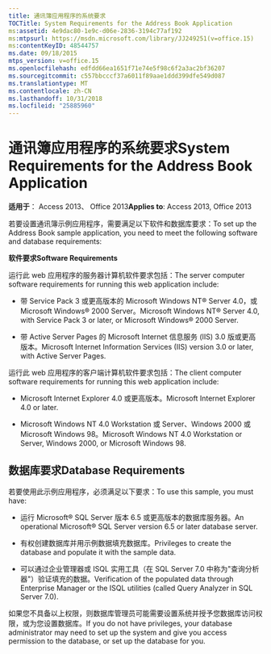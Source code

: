 ```yaml
---
title: 通讯簿应用程序的系统要求
TOCTitle: System Requirements for the Address Book Application
ms:assetid: 4e9dac80-1e9c-d06e-2836-3194c77af192
ms:mtpsurl: https://msdn.microsoft.com/library/JJ249251(v=office.15)
ms:contentKeyID: 48544757
ms.date: 09/18/2015
mtps_version: v=office.15
ms.openlocfilehash: edfdd66ea1651f71e74e5f98c6f2a3ac2bf36207
ms.sourcegitcommit: c557bbcccf37a6011f89aae1ddd399dfe549d087
ms.translationtype: MT
ms.contentlocale: zh-CN
ms.lasthandoff: 10/31/2018
ms.locfileid: "25885960"
---
```

# <a name="system-requirements-for-the-address-book-application"></a><span data-ttu-id="2a56c-102">通讯簿应用程序的系统要求</span><span class="sxs-lookup"><span data-stu-id="2a56c-102">System Requirements for the Address Book Application</span></span>


<span data-ttu-id="2a56c-103">**适用于**： Access 2013、 Office 2013</span><span class="sxs-lookup"><span data-stu-id="2a56c-103">**Applies to**: Access 2013, Office 2013</span></span>

<span data-ttu-id="2a56c-104">若要设置通讯簿示例应用程序，需要满足以下软件和数据库要求：</span><span class="sxs-lookup"><span data-stu-id="2a56c-104">To set up the Address Book sample application, you need to meet the following software and database requirements:</span></span>

<span data-ttu-id="2a56c-105">**软件要求**</span><span class="sxs-lookup"><span data-stu-id="2a56c-105">**Software Requirements**</span></span>

<span data-ttu-id="2a56c-106">运行此 web 应用程序的服务器计算机软件要求包括：</span><span class="sxs-lookup"><span data-stu-id="2a56c-106">The server computer software requirements for running this web application include:</span></span>

  - <span data-ttu-id="2a56c-107">带 Service Pack 3 或更高版本的 Microsoft Windows NT® Server 4.0，或 Microsoft Windows® 2000 Server。</span><span class="sxs-lookup"><span data-stu-id="2a56c-107">Microsoft Windows NT® Server 4.0, with Service Pack 3 or later, or Microsoft Windows® 2000 Server.</span></span>

  - <span data-ttu-id="2a56c-108">带 Active Server Pages 的 Microsoft Internet 信息服务 (IIS) 3.0 版或更高版本。</span><span class="sxs-lookup"><span data-stu-id="2a56c-108">Microsoft Internet Information Services (IIS) version 3.0 or later, with Active Server Pages.</span></span>

<span data-ttu-id="2a56c-109">运行此 web 应用程序的客户端计算机软件要求包括：</span><span class="sxs-lookup"><span data-stu-id="2a56c-109">The client computer software requirements for running this web application include:</span></span>

  - <span data-ttu-id="2a56c-110">Microsoft Internet Explorer 4.0 或更高版本。</span><span class="sxs-lookup"><span data-stu-id="2a56c-110">Microsoft Internet Explorer 4.0 or later.</span></span>

  - <span data-ttu-id="2a56c-111">Microsoft Windows NT 4.0 Workstation 或 Server、Windows 2000 或 Microsoft Windows 98。</span><span class="sxs-lookup"><span data-stu-id="2a56c-111">Microsoft Windows NT 4.0 Workstation or Server, Windows 2000, or Microsoft Windows 98.</span></span>

## <a name="database-requirements"></a><span data-ttu-id="2a56c-112">数据库要求</span><span class="sxs-lookup"><span data-stu-id="2a56c-112">Database Requirements</span></span>

<span data-ttu-id="2a56c-113">若要使用此示例应用程序，必须满足以下要求：</span><span class="sxs-lookup"><span data-stu-id="2a56c-113">To use this sample, you must have:</span></span>

  - <span data-ttu-id="2a56c-114">运行 Microsoft® SQL Server 版本 6.5 或更高版本的数据库服务器。</span><span class="sxs-lookup"><span data-stu-id="2a56c-114">An operational Microsoft® SQL Server version 6.5 or later database server.</span></span>

  - <span data-ttu-id="2a56c-115">有权创建数据库并用示例数据填充数据库。</span><span class="sxs-lookup"><span data-stu-id="2a56c-115">Privileges to create the database and populate it with the sample data.</span></span>

  - <span data-ttu-id="2a56c-116">可以通过企业管理器或 ISQL 实用工具（在 SQL Server 7.0 中称为"查询分析器"）验证填充的数据。</span><span class="sxs-lookup"><span data-stu-id="2a56c-116">Verification of the populated data through Enterprise Manager or the ISQL utilities (called Query Analyzer in SQL Server 7.0).</span></span>

<span data-ttu-id="2a56c-117">如果您不具备以上权限，则数据库管理员可能需要设置系统并授予您数据库访问权限，或为您设置数据库。</span><span class="sxs-lookup"><span data-stu-id="2a56c-117">If you do not have privileges, your database administrator may need to set up the system and give you access permission to the database, or set up the database for you.</span></span>

